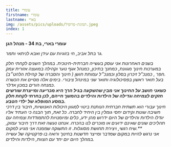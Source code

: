```yaml
---
title: עומרי
firstname: עומרי
lastname: בארי
img: /assets/pics/uploads/תמונת-פרופיל.jpeg
index: 1
---
```

**עומרי בארי, בת 34 - מנהל הגן** 

 *גר בתל אביב, חי בזוגיות עם עידן ואבא לניתאי ותמר.*

*בשנים האחרונות אני עוסק בעשייה חברתית-חינוכית. במהלך השנים לקחתי חלק במערכות חינוך מגוונת, כמחנך בתיכון, כמנהל אגף נוער וקהילה במועצה אזורית עמק חפר , כמנכ"ל זיכרון בסלון וכמנכ״ל עמותת חושן ( חינוך והסברה של קהילת הלהט״ב).\
בעל תואר ראשון בפסיכולוגיה ותואר שני במינהל ציבורי. בימים אלה מסיים את הכשרה כמנחה הורים במכון אדלר.**\
כשאני חושב על החינוך אני מבין שהשקעה בגיל הרך היא מכריעה ומייצרת שורשים חזקים לצמיחה וגדילה של הילדות והילדים בהמשך חייהם, לכן בחרתי לקחת חלק במסע המופלא של ילדי הטבע.**\
חינוך עבורי הוא תשתית חברתית הנותנת ביטוי למגוון היכולות האנושיות, חיבור בין דרכי חשיבה שונות וקידום יחסי גומלין בין היחיד לחברה. כל זאת, תוך הבנה כי העתיד אליו יגדלו הילדות והילדים של היום ידרוש מהן ידע, כלים ומיומנויות להתמודדות וצמיחה עם תהליכים שונים שאינם ידועים או מוכרים לנו בהכרח. אנחנו נעשה זאת דרך חיבור עמוק, שיח רגשי, ויצירת תחושת מסוגלות. זו התשוקה שממנה אני מגיע למקום.**\
אני נרגש להיות  במקום שמדבר ומייצר חדשנות בחינוך ורואה בו פרקטיקה של עשייה במהלך היום יום יחד עם הצוות, הילדות והילדים.*